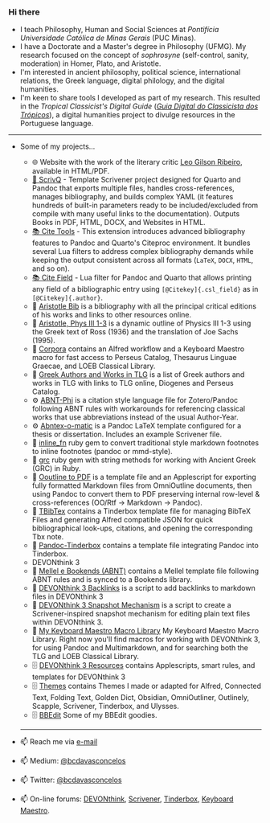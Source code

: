 ### Hi there 

- I teach Philosophy, Human and Social Sciences at _Pontifícia Universidade Católica de Minas Gerais_ (PUC Minas).
- I have a Doctorate and a Master's degree in Philosophy (UFMG). My research focused on the concept of _sophrosyne_ (self-control, sanity, moderation) in Homer, Plato, and Aristotle.
- I'm interested in ancient philosophy, political science, international relations, the Greek language, digital philology, and the digital humanities.
- I'm keen to share tools I developed as part of my research. This resulted in the *Tropical Classicist's Digital Guide* ([*Guia Digital do Classicista dos Trópicos*](https://gdct.blot.im)), a digital humanities project to divulge resources in the Portuguese language. 


---

- Some of my projects...
  - 🌐 Website with the work of the literary critic [Leo Gilson Ribeiro](https://leogilsonribeiro.com.br), available in HTML/PDF.
  - [🚀 ScrivQ](https://github.com/bcdavasconcelos/ScrivQ) - Template Scrivener project designed for Quarto and Pandoc that exports multiple files, handles cross-references, manages bibliography, and builds complex YAML (it features hundreds of built-in parameters ready to be included/excluded from compile with many useful links to the documentation). Outputs Books in PDF, HTML, DOCX, and Websites in HTML.
  - [📚 Cite Tools](https://bcdavasconcelos.github.io/citetools/) - This extension introduces advanced bibliography features to Pandoc and Quarto's Citeproc environment. It bundles several Lua filters to address complex bibliography demands while keeping the output consistent across all formats (`LaTeX`, `DOCX`, `HTML`, and so on).
  - [📚 Cite Field](https://github.com/bcdavasconcelos/cite-field) - Lua filter for Pandoc and Quarto that allows printing any field of a bibliographic entry using `[@Citekey]{.csl_field}` as in `[@Citekey]{.author}`.
  - 📖 [Aristotle Bib](https://github.com/bcdavasconcelos/Aristotle) is a bibliography with all the principal critical editions of his works and links to other resources online.
  - 📖 [Aristotle, Phys III 1-3](https://bcdavasconcelos.github.io/Aristoteles-Phys.III.1-3/) is a dynamic outline of Physics III 1-3 using the Greek text of Ross (1936) and the translation of Joe Sachs (1995).
  - 📖 [Corpora](https://github.com/bcdavasconcelos/Corpora) contains an Alfred workflow and a Keyboard Maestro macro for fast access to Perseus Catalog, Thesaurus Linguae Graecae, and LOEB Classical Library.
  - 📖 [Greek Authors and Works in TLG](https://github.com/bcdavasconcelos/Greek-Authors-and-Works-in-TLG) is a list of Greek authors and works in TLG with links to TLG online, Diogenes and Perseus Catalog.
  - ⚙️ [ABNT-Phi](https://github.com/bcdavasconcelos/ABNT-Phi) is a citation style language file for Zotero/Pandoc following ABNT rules with workarounds for referencing classical works that use abbreviations instead of the usual Author-Year.
  - ⚙️ [Abntex-o-matic](https://github.com/bcdavasconcelos/ABNTeX-o-matic) is a Pandoc LaTeX template configured for a thesis or dissertation. Includes an example Scrivener file.
  - 💎 [inline_fn](https://rubygems.org/gems/inline_fn) ruby gem to convert traditional style markdown footnotes to inline footnotes (pandoc or mmd-style). 
  - 💎 [grc](https://rubygems.org/gems/grc) ruby gem with string methods for working with Ancient Greek (GRC) in Ruby.
  - 📝 [Ooutline to PDF](https://github.com/bcdavasconcelos/Ooutline-to-PDF) is a template file and an Applescript for exporting fully formatted Markdown files from OmniOutline documents, then using Pandoc to convert them to PDF preserving internal row-level & cross-references (OO/Rtf → Markdown → Pandoc).
  - 📝 [TBibTex](https://github.com/bcdavasconcelos/TBibTeX) contains a Tinderbox template file for managing BibTeX Files and generating Alfred compatible JSON for quick bibliographical look-ups, citations, and opening the corresponding Tbx note.
  - 📝 [Pandoc-Tinderbox](https://github.com/bcdavasconcelos/Pandoc-Tinderbox) contains a template file integrating Pandoc into Tinderbox.
  - DEVONthink 3
  - 📝 [Mellel e Bookends (ABNT)](https://github.com/bcdavasconcelos/Mellel-Bookends-ABNT) contains a Mellel template file following ABNT rules and is synced to a Bookends library.
  - 🤖 [DEVONthink 3 Backlinks](https://github.com/bcdavasconcelos/DEVONthink-3-Backlinks) is a script to add backlinks to markdown files in DEVONthink 3
  - 🤖 [DEVONthink 3 Snapshot Mechanism](https://github.com/bcdavasconcelos/DEVONthink-3-Snapshot-Mechanism) is a script to create a Scrivener-inspired snapshot mechanism for editing plain text files within DEVONthink 3.
  - 🤖 [My Keyboard Maestro Macro Library](https://github.com/bcdavasconcelos/mykmmlibrary) My Keyboard Maestro Macro Library. Right now you'll find macros for working with DEVONthink 3, for using Pandoc and Multimarkdown, and for searching both the TLG and LOEB Classical Library.
  - 🗄️ [DEVONthink 3 Resources](https://github.com/bcdavasconcelos/DEVONthink-3) contains Applescripts, smart rules, and templates for DEVONthink 3
  - 🗄️ [Themes](https://github.com/bcdavasconcelos/Themes) contains Themes I made or adapted for Alfred, Connected Text, Folding Text, Golden Dict, Obsidian, OmniOutliner, Outlinely, Scapple, Scrivener, Tinderbox, and Ulysses.
  - 🗄️ [BBEdit](https://github.com/bcdavasconcelos/BBEdit) Some of my BBEdit goodies.
 
  ---
- 📫 Reach me via [e-mail](mailto:bernardovasconcelos@gmail.com)
- 📫 Medium: [@bcdavasconcelos](https://medium.com/@bcdavasconcelos)
- 📫 Twitter: [@bcdavasconcelos](https://twitter.com/bcdavasconcelos)
- 📫 On-line forums: [DEVONthink](https://discourse.devontechnologies.com/u/bernardo_v/summary), [Scrivener](https://forum.literatureandlatte.com/u/bernardo_vasconcelos/summary), [Tinderbox](https://forum.eastgate.com/u/bernard-0/summary), [Keyboard Maestro](https://forum.keyboardmaestro.com/u/b_vasconcelos/summary). 
    
    
<!-- 
https://github.com/bcdavasconcelos/TLG-Bibliography

[MPU](https://talk.macpowerusers.com/u/b_vasconcelos/summary)
[Omni](https://discourse.omnigroup.com/u/bernard-o/summary)
[Alfred](https://www.alfredforum.com/profile/16796-bernardo_v/)
[Bookends](https://www.sonnysoftware.com/phpBB3/memberlist.php?mode=viewprofile&u=12217&sid=c414e0ce29033b08e077d20151212b0b)
[Obsidian](https://forum.obsidian.md/u/bernardo_v/summary) 
-->


